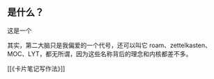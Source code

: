 

## 是什么？
这是一个

其实，第二大脑只是我偏爱的一个代号，还可以叫它 roam、zettelkasten、MOC、LYT，都无所谓，因为这些名称背后的理念和内核都差不多。

[[《卡片笔记写作法》]]